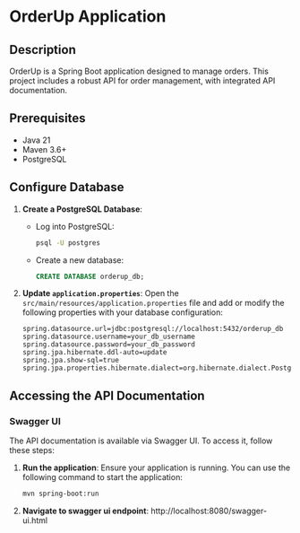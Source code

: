 # OrderUp Application

## Description
OrderUp is a Spring Boot application designed to manage orders. This project includes a robust API for order management, with integrated API documentation.

## Prerequisites
- Java 21
- Maven 3.6+
- PostgreSQL

## Configure Database

1. **Create a PostgreSQL Database**:
   - Log into PostgreSQL:
     ```sh
     psql -U postgres
     ```
   - Create a new database:
     ```sql
     CREATE DATABASE orderup_db;
     ```

2. **Update `application.properties`**:
   Open the `src/main/resources/application.properties` file and add or modify the following properties with your database configuration:
   ```properties
   spring.datasource.url=jdbc:postgresql://localhost:5432/orderup_db
   spring.datasource.username=your_db_username
   spring.datasource.password=your_db_password
   spring.jpa.hibernate.ddl-auto=update
   spring.jpa.show-sql=true
   spring.jpa.properties.hibernate.dialect=org.hibernate.dialect.PostgreSQLDialect
## Accessing the API Documentation

### Swagger UI
The API documentation is available via Swagger UI. To access it, follow these steps:

1. **Run the application**: Ensure your application is running. You can use the following command to start the application:
   ```sh
   mvn spring-boot:run
2. **Navigate to swagger ui endpoint**: http://localhost:8080/swagger-ui.html



